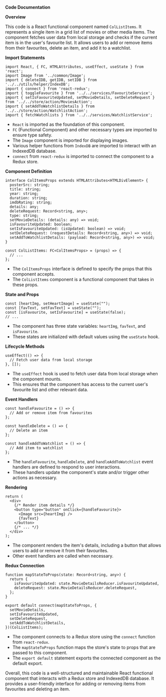**Code Documentation**

**Overview**

This code is a React functional component named `ColListItems`. It represents a single item in a grid list of movies or other media items. The component fetches user data from local storage and checks if the current item is in the user's favourite list. It allows users to add or remove items from their favourites, delete an item, and add it to a watchlist.

**Import Statements**

```
import React, { FC, HTMLAttributes, useEffect, useState } from 'react';
import Image from '../common/Image';
import { deleteIDB, getIDB, setIDB } from '../../utils/helper/IndexDB';
import { connect } from 'react-redux';
import { toggleFavourite } from '../../services/FavouriteService';
import { setIsFavouriteUpdated, setMovieDetails, setDeleteRequest } from '../../store/action/MoviesAction';
import { setAddToWatchlistDetails } from '../../store/action/WatchlistAction';
import { fetchWatchlists } from '../../services/WatchlistService';
```

* `React` is imported as the foundation of this component.
* `FC` (Functional Component) and other necessary types are imported to ensure type safety.
* The `Image` component is imported for displaying images.
* Various helper functions from `IndexDB` are imported to interact with an IndexedDB database.
* `connect` from `react-redux` is imported to connect the component to a Redux store.

**Component Definition**

```
interface ColItemsProps extends HTMLAttributes<HTMLDivElement> {
  posterSrc: string;
  title: string;
  year: string;
  duration: string;
  imdbRating: string;
  details: any;
  deleteRequest: Record<string, any>;
  type: string;
  setMovieDetails: (details: any) => void;
  isFavouriteUpdated: boolean;
  setIsFavouriteUpdated: (isUpdated: boolean) => void;
  setDeleteRequest: (requestDetails: Record<string, any>) => void;
  setAddToWatchlistDetails: (payload: Record<string, any>) => void;
}

const ColListItems: FC<ColItemsProps> = (props) => {
  // ...
};
```

* The `ColItemsProps` interface is defined to specify the props that this component accepts.
* The `ColListItems` component is a functional component that takes in these props.

**State and Props**

```
const [heartImg, setHeartImage] = useState("");
const [favText, setFavText] = useState("");
const [isFavourite, setIsFavourite] = useState(false);
// ...
```

* The component has three state variables: `heartImg`, `favText`, and `isFavourite`.
* These states are initialized with default values using the `useState` hook.

**Lifecycle Methods**

```
useEffect(() => {
  // Fetch user data from local storage
}, []);
```

* The `useEffect` hook is used to fetch user data from local storage when the component mounts.
* This ensures that the component has access to the current user's favourite list and other relevant data.

**Event Handlers**

```
const handleFavourite = () => {
  // Add or remove item from favourites
};

const handleDelete = () => {
  // Delete an item
};

const handleAddToWatchlist = () => {
  // Add item to watchlist
};
```

* The `handleFavourite`, `handleDelete`, and `handleAddToWatchlist` event handlers are defined to respond to user interactions.
* These handlers update the component's state and/or trigger other actions as necessary.

**Rendering**

```
return (
  <div>
    {/* Render item details */}
    <button type="button" onClick={handleFavourite}>
      <Image src={heartImg} />
      {favText}
    </button>
    {/* ... */}
  </div>
);
```

* The component renders the item's details, including a button that allows users to add or remove it from their favourites.
* Other event handlers are called when necessary.

**Redux Connection**

```
function mapStateToProps(state: Record<string, any>) {
  return {
    isFavouriteUpdated: state.MovieDetailsReducer.isFavouriteUpdated,
    deleteRequest: state.MovieDetailsReducer.deleteRequest,
  };
}

export default connect(mapStateToProps, {
  setMovieDetails,
  setIsFavouriteUpdated,
  setDeleteRequest,
  setAddToWatchlistDetails,
})(ColListItems);
```

* The component connects to a Redux store using the `connect` function from `react-redux`.
* The `mapStateToProps` function maps the store's state to props that are passed to this component.
* The `export default` statement exports the connected component as the default export.

Overall, this code is a well-structured and maintainable React functional component that interacts with a Redux store and IndexedDB database. It provides a user-friendly interface for adding or removing items from favourites and deleting an item.